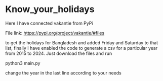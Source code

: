 # Know_your_holidays
Here I have connected vakantie from PyPi

File link:
https://pypi.org/project/vakantie/#files

to get the holidays for Bangladesh and added Friday and Saturday to that list, finally I have enabled
the code to generate a csv for a particular year from 2015 to 2024.
Just download the files and run

python3 main.py

change the year in the last line according to your needs
